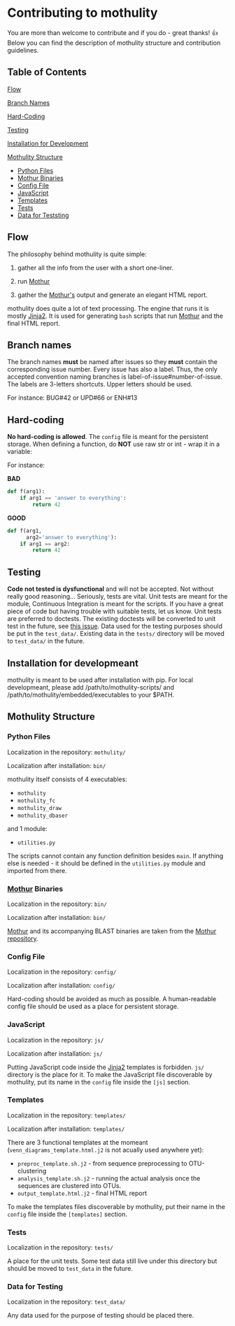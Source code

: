 # Contributing to mothulity

You are more than welcome to contribute and if you do - great thanks! :+1:
Below you can find the description of mothulity structure and contribution guidelines.

## Table of Contents

[Flow](#flow)

[Branch Names](#branch-names)

[Hard-Coding](#hard-coding)

[Testing](#testing)

[Installation for Development](#installation-for-development)

[Mothulity Structure](#mothulity-structure)
  * [Python Files](#python-files)
  * [Mothur Binaries](#mothur-binaries)
  * [Config File](#config-file)
  * [JavaScript](#javascript)
  * [Templates](#templates)
  * [Tests](#tests)
  * [Data for Teststing](#data-for-testing)

## Flow

The philosophy behind mothulity is quite simple:

1. gather all the info from the user with a short one-liner.

2. run [Mothur](https://mothur.org/wiki/Main_Page)

3. gather the [Mothur's](https://mothur.org/wiki/Main_Page) output and generate an elegant HTML report.

mothulity does quite a lot of text processing. The engine that runs it is mostly [Jinja2](http://jinja.pocoo.org/docs/2.10/).
It is used for generating ```bash``` scripts that run [Mothur](https://mothur.org/wiki/Main_Page) and the final HTML report.

## Branch names

The branch names **must** be named after issues so they **must** contain the corresponding issue number. Every issue has also a label. Thus, the only accepted convention naming branches is label-of-issue#number-of-issue. The labels are 3-letters shortcuts. Upper letters should be used.

For instance: BUG#42 or UPD#66 or ENH#13

## Hard-coding

**No hard-coding is allowed**. The ```config``` file is meant for the persistent storage.
When defining a function, do **NOT** use raw str or int - wrap it in a variable:

For instance:

**BAD**

```python
def f(arg1):
    if arg1 == 'answer to everything':
        return 42
```

**GOOD**

```python
def f(arg1,
      arg2='answer to everything'):
    if arg1 == arg2:
        return 42
```

## Testing

**Code not tested is dysfunctional** and will not be accepted. Not without really good reasoning...
Seriously, tests are vital. Unit tests are meant for the module, Continuous Integration is meant for the scripts. If you have a great piece of code but having trouble with suitable tests, let us know.
Unit tests are preferred to doctests. The existing doctests will be converted to unit test in the future, see [this issue](https://github.com/dizak/mothulity/issues/67).
Data used for the testing purposes should be put in the ```test_data/```. Existing data in the ```tests/``` directory will be moved to ```test_data/``` in the future.

## Installation for developmeant

mothulity is meant to be used after installation with pip. For local developmeant, please add /path/to/mothulity-scripts/ and /path/to/mothulity/embedded/executables to your $PATH.

## Mothulity Structure

### Python Files

Localization in the repository: ```mothulity/```

Localization after installation: ```bin/```

mothulity itself consists of 4 executables:

  - ```mothulity```
  - ```mothulity_fc```
  - ```mothulity_draw```
  - ```mothulity_dbaser```

and 1 module:

  - ```utilities.py```

The scripts cannot contain any function definition besides ```main```. If anything else is needed - it should be defined in the ```utilities.py``` module and imported from there.

### [Mothur](https://mothur.org/wiki/Main_Page) Binaries

Localization in the repository: ```bin/```

Localization after installation: ```bin/```

[Mothur](https://mothur.org/wiki/Main_Page) and its accompanying BLAST binaries are taken from the [Mothur repository](https://github.com/mothur/mothur).

### Config File

Localization in the repository: ```config/```

Localization after installation: ```config/```

Hard-coding should be avoided as much as possible. A human-readable config file should be used as a place for persistent storage.

### JavaScript

Localization in the repository: ```js/```

Localization after installation: ```js/```

Putting JavaScript code inside the [Jinja2](http://jinja.pocoo.org/docs/2.10/) templates is forbidden. ```js/``` directory is the place for it. To make the JavaScript file discoverable by mothulity, put its name in the ```config``` file inside the ```[js]``` section.

### Templates

Localization in the repository: ```templates/```

Localization after installation: ```templates/```

There are 3 functional templates at the momeant (```venn_diagrams_template.html.j2``` is not acually used anywhere yet):

  - ```preproc_template.sh.j2``` - from sequence preprocessing to OTU-clustering
  - ```analysis_template.sh.j2``` - running the actual analysis once the sequences are clustered into OTUs.
  - ```output_template.html.j2``` - final HTML report

To make the templates files discoverable by mothulity, put their name in the ```config``` file inside the ```[templates]``` section.

### Tests

Localization in the repository: ```tests/```

A place for the unit tests. Some test data still live under this directory but should be moved to ```test_data``` in the future.

### Data for Testing

Localization in the repository: ```test_data/```

Any data used for the purpose of testing should be placed there.
